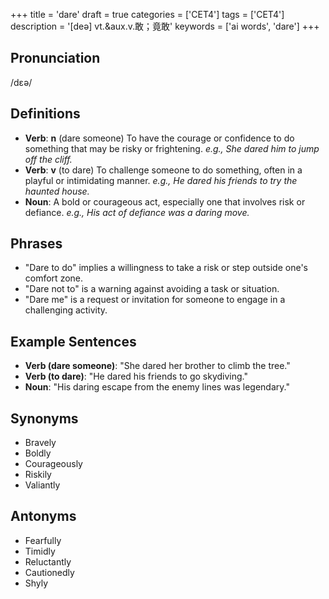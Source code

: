 +++
title = 'dare'
draft = true
categories = ['CET4']
tags = ['CET4']
description = '[deə] vt.&aux.v.敢；竟敢'
keywords = ['ai words', 'dare']
+++

## Pronunciation
/dɛə/

## Definitions
- **Verb**: **n** (dare someone) To have the courage or confidence to do something that may be risky or frightening. *e.g., She dared him to jump off the cliff.*
- **Verb**: **v** (to dare) To challenge someone to do something, often in a playful or intimidating manner. *e.g., He dared his friends to try the haunted house.*
- **Noun**: A bold or courageous act, especially one that involves risk or defiance. *e.g., His act of defiance was a daring move.*

## Phrases
- "Dare to do" implies a willingness to take a risk or step outside one's comfort zone.
- "Dare not to" is a warning against avoiding a task or situation.
- "Dare me" is a request or invitation for someone to engage in a challenging activity.

## Example Sentences
- **Verb (dare someone)**: "She dared her brother to climb the tree."
- **Verb (to dare)**: "He dared his friends to go skydiving."
- **Noun**: "His daring escape from the enemy lines was legendary."

## Synonyms
- Bravely
- Boldly
- Courageously
- Riskily
- Valiantly

## Antonyms
- Fearfully
- Timidly
- Reluctantly
- Cautionedly
- Shyly
